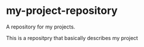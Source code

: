 my-project-repository
=====================

A repository for my projects.

This is a repositpry that basically describes my project
